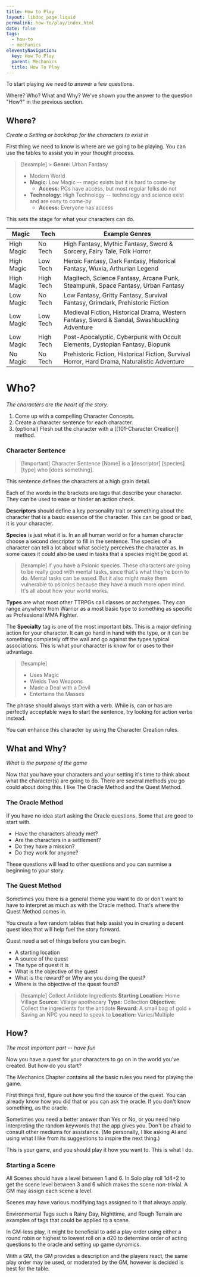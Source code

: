 ```yaml
---
title: How to Play
layout: libdoc_page.liquid
permalink: how-to/play/index.html
date: false
tags:
  - how-to
  - mechanics
eleventyNavigation:
  key: How To Play
  parent: Mechanics
  title: How To Play
---
```


To start playing we need to answer a few questions.

Where? Who? What and Why? We've shown you the answer to the question "How?" in the previous section.

## Where?

_Create a Setting or backdrop for the characters to exist in_

First thing we need to know is where are we going to be playing. You can use the tables to assist you in your thought process.

> [!example] > **Genre:** Urban Fantasy
>
> - Modern World
> - **Magic:** Low Magic -- magic exists but it is hard to come-by
>   - **Access:** PCs have access, but most regular folks do not
> - **Technology:** High Technology -- technology and science exist and are easy to come-by
>   - **Access:** Everyone has access

This sets the stage for what your characters can do.

| Magic      | Tech      | Example Genres                                                                               |
| ---------- | --------- | -------------------------------------------------------------------------------------------- |
| High Magic | No Tech   | High Fantasy, Mythic Fantasy, Sword & Sorcery, Fairy Tale, Folk Horror                       |
| High Magic | Low Tech  | Heroic Fantasy, Dark Fantasy, Historical Fantasy, Wuxia, Arthurian Legend                    |
| High Magic | High Tech | Magitech, Science Fantasy, Arcane Punk, Steampunk, Space Fantasy, Urban Fantasy              |
| Low Magic  | No Tech   | Low Fantasy, Gritty Fantasy, Survival Fantasy, Grimdark, Prehistoric Fiction                 |
| Low Magic  | Low Tech  | Medieval Fiction, Historical Drama, Western Fantasy, Sword & Sandal, Swashbuckling Adventure |
| Low Magic  | High Tech | Post-Apocalyptic, Cyberpunk with Occult Elements, Dystopian Fantasy, Biopunk                 |
| No Magic   | No Tech   | Prehistoric Fiction, Historical Fiction, Survival Horror, Hard Drama, Naturalistic Adventure |

# Who?

_The characters are the heart of the story._

1. Come up with a compelling Character Concepts.
2. Create a character sentence for each character.
3. (optional) Flesh out the character with a [[101-Character Creation]] method.

### Character Sentence

> [!important] Character Sentence
> \[Name] is a \[descriptor] \[species] \[type] who \[does something].

This sentence defines the characters at a high grain detail.

Each of the words in the brackets are tags that describe your character. They can be used to ease or hinder an action check.

**Descriptors** should define a key personality trait or something about the character that is a basic essence of the character. This can be good or bad, it is your character.

**Species** is just what it is. In an all human world or for a human character choose a second descriptor to fill in the sentence. The species of a character can tell a lot about what society perceives the character as. In some cases it could also be used in tasks that a species might be good at.

> [!example]
> If you have a Psionic species. These characters are going to be really good with mental tasks, since that's what they're born to do. Mental tasks can be eased. But it also might make them vulnerable to psionics because they have a much more open mind. It's all about how your world works.

**Types** are what most other TTRPGs call classes or archetypes. They can range anywhere from Warrior as a most basic type to something as specific as Professional MMA Fighter.

The **Specialty** tag is one of the most important bits. This is a major defining action for your character. It can go hand in hand with the type, or it can be something completely off the wall and go against the types typical associations. This is what your character is know for or uses to their advantage.

> [!example]
>
> - Uses Magic
> - Wields Two Weapons
> - Made a Deal with a Devil
> - Entertains the Masses

The phrase should always start with a verb. While is, can or has are perfectly acceptable ways to start the sentence, try looking for action verbs instead.

You can enhance this character by using the Character Creation rules.

## What and Why?

_What is the purpose of the game_

Now that you have your characters and your setting it's time to think about what the character(s) are going to do. There are several methods you go could about doing this. I like The Oracle Method and the Quest Method.

### The Oracle Method

If you have no idea start asking the Oracle questions. Some that are good to start with.

- Have the characters already met?
- Are the characters in a settlement?
- Do they have a mission?
- Do they work for anyone?

These questions will lead to other questions and you can surmise a beginning to your story.

### The Quest Method

Sometimes you there is a general theme you want to do or don't want to have to interpret as much as with the Oracle method. That's where the Quest Method comes in.

You create a few random tables that help assist you in creating a decent quest idea that will help fuel the story forward.

Quest need a set of things before you can begin.

- A starting location
- A source of the quest
- The type of quest it is
- What is the objective of the quest
- What is the reward? or Why are you doing the quest?
- Where is the objective of the quest found?

> [!example] Collect Antidote Ingredients
> **Starting Location:** Home Village
> **Source:** Village apothecary
> **Type:** Collection
> **Objective:** Collect the ingredients for the antidote
> **Reward:** A small bag of gold + Saving an NPC you need to speak to
> **Location:** Varies/Multiple

## How?

_The most important part -- have fun_

Now you have a quest for your characters to go on in the world you've created. But how do you start?

The Mechanics Chapter contains all the basic rules you need for playing the game.

First things first, figure out how you find the source of the quest. You can already know how you did that or you can ask the oracle. If you don't know something, as the oracle.

Sometimes you need a better answer than Yes or No, or you need help interpreting the random keywords that the app gives you. Don't be afraid to consult other mediums for assistance. (Me personally, I like asking AI and using what I like from its suggestions to inspire the next thing.)

This is your game, and you should play it how you want to. This is what I do.

### Starting a Scene

All Scenes should have a level between 1 and 6. In Solo play roll 1d4+2 to get the scene level between 3 and 6 which makes the scene non-trivial. A GM may assign each scene a level.

Scenes may have various modifying tags assigned to it that always apply.

Environmental Tags such a Rainy Day, Nighttime, and Rough Terrain are examples of tags that could be applied to a scene.

In GM-less play, it might be beneficial to add a play order using either a round robin or highest to lowest roll on a d20 to determine order of acting questions to the oracle and setting up game dynamics.

With a GM, the GM provides a description and the players react, the same play order may be used, or moderated by the GM, however is decided is best for the table.
